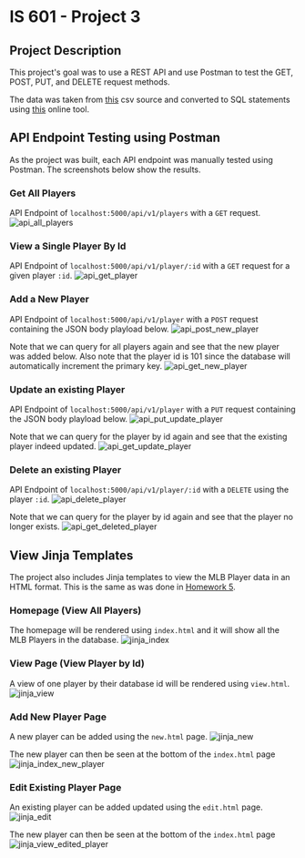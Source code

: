 # IS 601 - Project 3


## Project Description
This project's goal was to use a REST API and use Postman to test the GET, POST, PUT, and DELETE request methods.

The data was taken from [this](https://people.sc.fsu.edu/~jburkardt/data/csv/csv.html) csv source and converted to SQL statements using [this](https://sqlizer.io/#/) online tool.


## API Endpoint Testing using Postman
As the project was built, each API endpoint was manually tested using Postman. The screenshots below show the results.

### Get All Players
API Endpoint of `localhost:5000/api/v1/players` with a `GET` request.
![api_all_players](screenshots/postman-get-all-players.png)

### View a Single Player By Id
API Endpoint of `localhost:5000/api/v1/player/:id` with a `GET` request for a given player `:id`.
![api_get_player](screenshots/postman-get-player.png)


### Add a New Player
API Endpoint of `localhost:5000/api/v1/player` with a `POST` request containing the JSON body playload below.
![api_post_new_player](screenshots/postman-post-new-player.png)

Note that we can query for all players again and see that the new player was added below.
Also note that the player id is 101 since the database will automatically increment the primary key.
![api_get_new_player](screenshots/postman-get-new-player.png)


### Update an existing Player
API Endpoint of `localhost:5000/api/v1/player` with a `PUT` request containing the JSON body playload below.
![api_put_update_player](screenshots/postman-put-update-player.png)

Note that we can query for the player by id again and see that the existing player indeed updated.
![api_get_update_player](screenshots/postman-get-update-player.png)


### Delete an existing Player
API Endpoint of `localhost:5000/api/v1/player/:id` with a `DELETE` using the player `:id`.
![api_delete_player](screenshots/postman-delete-player.png)

Note that we can query for the player by id again and see that the player no longer exists.
![api_get_deleted_player](screenshots/postman-delete-get-no-player.png)


## View Jinja Templates
The project also includes Jinja templates to view the MLB Player data in an HTML format. 
This is the same as was done in [Homework 5](https://github.com/tomtom28/njit-is-601-hw5).

### Homepage (View All Players)
The homepage will be rendered using `index.html` and it will show all the MLB Players in the database.
![jinja_index](screenshots/jinja-index.png)

### View Page (View Player by Id)
A view of one player by their database id will be rendered using `view.html`.
![jinja_view](screenshots/jinja-view.png)

### Add New Player Page
A new player can be added using the `new.html` page.
![jinja_new](screenshots/jinja-new-player.png)

The new player can then be seen at the bottom of the `index.html` page
![jinja_index_new_player](screenshots/jinja-index-new-player.png)

### Edit Existing Player Page
An existing player can be added updated using the `edit.html` page.
![jinja_edit](screenshots/jinja-edit.png)

The new player can then be seen at the bottom of the `index.html` page
![jinja_view_edited_player](screenshots/jinja-view-edit-player.png)

